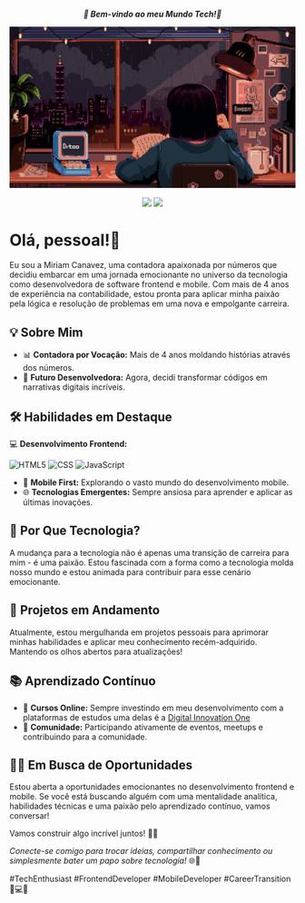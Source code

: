 <p align="center"><i><strong>🌸 Bem-vindo ao meu Mundo Tech!🌸</strong></i></p>

![Pixel Jeff Divoom](pixel-jeff-divoom.gif)
<p align="center">
  <a href="mailto:miriamcanavez@gmail.com"><img src="https://img.shields.io/badge/-email-020114?style=for-the-badge&logo=microsoft-outlook&logoColor=FA61D6&color:FFF"/></a>
  <a href="https://www.linkedin.com/in/miriam-canavez-0b9537120/">
  <img src="https://img.shields.io/badge/-LinkedIn-020114?style=for-the-badge&logo=linkedin&logoColor=FA61D6&color:FFF"/></a>
</p>

# Olá, pessoal!👋 

Eu sou a Miriam Canavez, uma contadora apaixonada por números que decidiu embarcar em uma jornada emocionante no universo da tecnologia como desenvolvedora de software frontend e mobile. Com mais de 4 anos de experiência na contabilidade, estou pronta para aplicar minha paixão pela lógica e resolução de problemas em uma nova e empolgante carreira.

## 💡 Sobre Mim
- 📊 **Contadora por Vocação:** Mais de 4 anos moldando histórias através dos números.
- 🚀 **Futuro Desenvolvedora:** Agora, decidi transformar códigos em narrativas digitais incríveis.

## 🛠️ Habilidades em Destaque
 💻 **Desenvolvimento Frontend:** 

![HTML5](https://img.shields.io/badge/-HTML-E7ECEB?style=for-the-badge&logo=HTML5&logoColor=C86833)
![CSS](https://img.shields.io/badge/-CSS-E7ECEB?style=for-the-badge&logo=CSS3&logoColor=139DFF)
![JavaScript](https://img.shields.io/badge/JavaScript-E7ECEB?style=for-the-badge&logo=javascript&logoColor=139DFFblack)
- 📱 **Mobile First:** Explorando o vasto mundo do desenvolvimento mobile.
- 🌐 **Tecnologias Emergentes:** Sempre ansiosa para aprender e aplicar as últimas inovações.

## 🌈 Por Que Tecnologia?
A mudança para a tecnologia não é apenas uma transição de carreira para mim - é uma paixão. Estou fascinada com a forma como a tecnologia molda nosso mundo e estou animada para contribuir para esse cenário emocionante.

## 🚧 Projetos em Andamento
Atualmente, estou mergulhanda em projetos pessoais para aprimorar minhas habilidades e aplicar meu conhecimento recém-adquirido. Mantendo os olhos abertos para atualizações!

## 📚 Aprendizado Contínuo
- 📖 **Cursos Online:** Sempre investindo em meu desenvolvimento com a plataformas de estudos uma delas é a <a href="https://www.dio.me/" rel="nofollow">Digital Innovation One</a>
- 🚀 **Comunidade:** Participando ativamente de eventos, meetups e contribuindo para a comunidade.

## 👩‍💻 Em Busca de Oportunidades
Estou aberta a oportunidades emocionantes no desenvolvimento frontend e mobile. Se você está buscando alguém com uma mentalidade analítica, habilidades técnicas e uma paixão pelo aprendizado contínuo, vamos conversar!

Vamos construir algo incrível juntos! 🚀✨

_Conecte-se comigo para trocar ideias, compartilhar conhecimento ou simplesmente bater um papo sobre tecnologia!_ 🌐🔗

#TechEnthusiast #FrontendDeveloper #MobileDeveloper #CareerTransition 🚀💻📱

